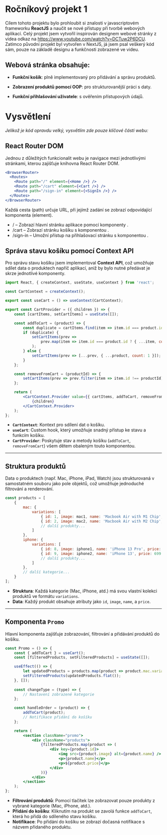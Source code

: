 # Ročníkový projekt 1

Cílem tohoto projektu bylo prohloubit si znalosti v javascriptovém frameworku **ReactJS** a naučit se nové přístupy při tvorbě webových aplikací. Celý projekt jsem vytvořil inspirován designem webové stránky z videa odkaz na https://www.youtube.com/watch?v=DCTuw2P6DCU. Zatímco původní projekt byl vytvořen v NextJS, já jsem psal veškerý kód sám, pouze na základě designu a funkčnosti zobrazené ve videu.

## Webová stránka obsahuje:

- **Funkční košík**: plně implementovaný pro přidávání a správu produktů.

- **Zobrazení produktů pomocí OOP**: pro strukturovanější práci s daty.

- **Funkční přihlašování uživatele**: s ověřením přístupových údajů.


# Vysvětlení

*Jelikož je kód opravdu velký, vysvětlím zde pouze klíčové části webu:*

## React Router DOM
Jednou z důležitých funkcionalit webu je navigace mezi jednotlivými stránkami, kterou zajišťuje knihovna React Router DOM.

```jsx
<BrowserRouter>
  <Routes>
    <Route path="/" element={<Home />} />
    <Route path="/cart" element={<Cart />} />
    <Route path="/sign-in" element={<SignIn />} />
  </Routes>
</BrowserRouter>
```
Každá cesta (path) určuje URL, při jejímž zadání se zobrazí odpovídající komponenta (element).

- / – Zobrazí hlavní stránku aplikace pomocí komponenty <Home />.
- /cart – Zobrazí stránku košíku s komponentou <Cart />.
- /sign-in – Umožní přístup na přihlašovací stránku s komponentou <SignIn />.


## Správa stavu košíku pomocí Context API

Pro správu stavu košíku jsem implementoval **Context API**, což umožňuje sdílet data o produktech napříč aplikací, aniž by bylo nutné předávat je skrze jednotlivé komponenty.

```jsx
import React, { createContext, useState, useContext } from 'react';

const CartContext = createContext();

export const useCart = () => useContext(CartContext);

export const CartProvider = ({ children }) => {
    const [cartItems, setCartItems] = useState([]);

    const addToCart = (product) => {
        const duplicate = cartItems.find(item => item.id === product.id);
        if (duplicate) {
            setCartItems(prev =>
                prev.map(item => item.id === product.id ? { ...item, count: item.count + 1 } : item)
            );
        } else {
            setCartItems(prev => [...prev, { ...product, count: 1 }]);
        }
    };

    const removeFromCart = (productId) => {
        setCartItems(prev => prev.filter(item => item.id !== productId));
    };

    return (
        <CartContext.Provider value={{ cartItems, addToCart, removeFromCart }}>
            {children}
        </CartContext.Provider>
    );
};
```

- **`CartContext`**: Kontext pro sdílení dat o košíku.  
- **`useCart`**: Custom hook, který umožňuje snadný přístup ke stavu a funkcím košíku.  
- **`CartProvider`**: Poskytuje stav a metody košíku (`addToCart`, `removeFromCart`) všem dětem obaleným touto komponentou.

---

## Struktura produktů

Data o produktech (např. Mac, iPhone, iPad, Watch) jsou strukturovaná v samostatném souboru jako pole objektů, což umožňuje jednoduché filtrování a renderování.

```jsx
const products = [
    {
        mac: {
            variations: [
                { id: 1, image: mac1, name: 'Macbook Air with M1 Chip', price: 999 },
                { id: 2, image: mac2, name: 'Macbook Air with M2 Chip', price: 1199 },
                // další produkty...
            ]
        },
        iphone: {
            variations: [
                { id: 8, image: iphone1, name: 'iPhone 13 Pro', price: 999 },
                { id: 9, image: iphone2, name: 'iPhone 13', price: 699 },
                // další produkty...
            ]
        },
        // další kategorie...
    }
];
```

- **Struktura**: Každá kategorie (Mac, iPhone, atd.) má svou vlastní kolekci produktů ve formátu `variations`.  
- **Data**: Každý produkt obsahuje atributy jako `id`, `image`, `name`, a `price`.

---

## Komponenta `Promo`

Hlavní komponenta zajišťuje zobrazování, filtrování a přidávání produktů do košíku.

```jsx
const Promo = () => {
    const { addToCart } = useCart();
    const [filteredProducts, setFilteredProducts] = useState([]);

    useEffect(() => {
        let updatedProducts = products.map(product => product.mac.variations); // Default: Mac produkty
        setFilteredProducts(updatedProducts.flat());
    }, []);
    
    const changeType = (type) => {
        // Nastavení zobrazené kategorie
    };

    const handleOrder = (product) => {
        addToCart(product);
        // Notifikace přidání do košíku
    };

    return (
        <section className="promo">
            <div className="products">
                {filteredProducts.map(product => (
                    <div key={product.id}>
                        <img src={product.image} alt={product.name} />
                        <p>{product.name}</p>
                        <p>${product.price}</p>
                    </div>
                ))}
            </div>
        </section>
    );
};
```

- **Filtrování produktů**: Pomocí tlačítek lze zobrazovat pouze produkty z vybrané kategorie (Mac, iPhone, atd.).  
- **Přidání do košíku**: Kliknutím na produkt se zavolá funkce `addToCart`, která ho přidá do sdíleného stavu košíku.  
- **Notifikace**: Po přidání do košíku se zobrazí dočasná notifikace s názvem přidaného produktu.


